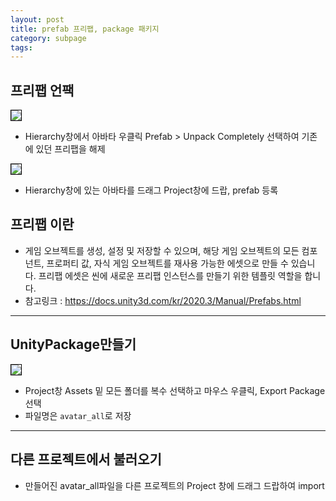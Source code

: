 ```yaml
---
layout: post
title: prefab 프리팹, package 패키지
category: subpage
tags: 
---
```


## 프리팹 언팩

<img style='border:solid 1px black;' src="https://image.onethelab.com/resized/1722795629.jpg" />

* Hierarchy창에서 아바타 우클릭 Prefab > Unpack Completely 선택하여 기존에 있던 프리팹을 해제

<img style='border:solid 1px black;' src="https://image.onethelab.com/resized/1722795769.jpg" />

* Hierarchy창에 있는 아바타를 드래그 Project창에 드랍, prefab 등록

## 프리팹 이란

* 게임 오브젝트를 생성, 설정 및 저장할 수 있으며, 해당 게임 오브젝트의 모든 컴포넌트, 프로퍼티 값, 자식 게임 오브젝트를 재사용 가능한 에셋으로 만들 수 있습니다. 프리팹 에셋은 씬에 새로운 프리팹 인스턴스를 만들기 위한 템플릿 역할을 합니다.
* 참고링크 : <https://docs.unity3d.com/kr/2020.3/Manual/Prefabs.html>

---

## UnityPackage만들기

<img style='border:solid 1px black;' src="https://image.onethelab.com/resized/1722864373.jpg" />

* Project창 Assets 밑 모든 폴더를 복수 선택하고 마우스 우클릭, Export Package 선택
* 파일명은 ```avatar_all```로 저장

---

## 다른 프로젝트에서 불러오기
* 만들어진 avatar_all파일을 다른 프로젝트의 Project 창에 드래그 드랍하여 import